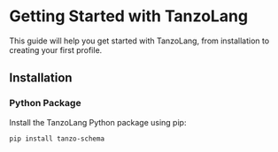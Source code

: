 # Getting Started with TanzoLang

This guide will help you get started with TanzoLang, from installation to creating your first profile.

## Installation

### Python Package

Install the TanzoLang Python package using pip:

```bash
pip install tanzo-schema
